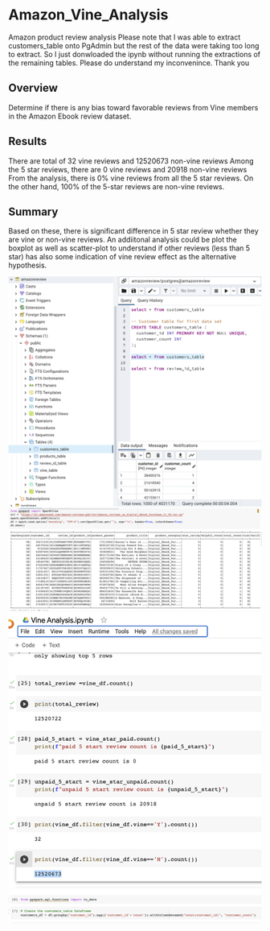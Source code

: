 # Amazon_Vine_Analysis
Amazon product review analysis
Please note that I was able to extract customers_table onto PgAdmin but the rest of the data were taking too long to extract. So I just donwloaded the ipynb without running the extractions of the remaining tables. Please do understand my inconvenince. Thank you
## Overview
Determine if there is any bias toward favorable reviews from Vine members in the Amazon Ebook review dataset.
## Results
There are total of 32 vine reviews and 12520673 non-vine reviews
Among the 5 star reviews, there are 0 vine reviews and 20918 non-vine reviews
From the analysis, there is 0% vine reviews from all the 5 star reviews. On the other hand, 100% of the 5-star reviews are non-vine reviews.
## Summary
Based on these, there is significant difference in 5 star review whether they are vine or non-vine reviews. An addiitonal analysis could be plot the boxplot as well as scatter-plot to understand if other reviews (less than 5 star) has also some indication of vine review effect as the alternative hypothesis. 

![Image1.png](https://github.com/chris820629/Amazon_Vine_Analysis/blob/main/Image1.png)
![Image2.png](https://github.com/chris820629/Amazon_Vine_Analysis/blob/main/Image2.png)
![Image3.png](https://github.com/chris820629/Amazon_Vine_Analysis/blob/main/Image3.png)
![Image4.png](https://github.com/chris820629/Amazon_Vine_Analysis/blob/main/Image4.png)
